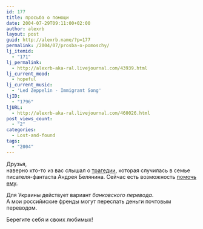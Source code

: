 ```yaml
---
id: 177
title: просьба о помощи
date: 2004-07-29T09:11:00+02:00
author: alexrb
layout: post
guid: http://alexrb.name/?p=177
permalink: /2004/07/prosba-o-pomoschy/
lj_itemid:
  - "171"
lj_permalink:
  - http://alexrb-aka-ral.livejournal.com/43939.html
lj_current_mood:
  - hopeful
lj_current_music:
  - 'Led Zeppelin - Immigrant Song'
ljID:
  - "1796"
ljURL:
  - http://alexrb-aka-ral.livejournal.com/460026.html
post_views_count:
  - "2"
categories:
  - Lost-and-found
tags:
  - "2004"
---
```

Друзья,  
наверно кто-то из вас слышал о [трагедии](http://www.livejournal.com/users/doctor_livsy/5200.html), которая случилась в семье писателя-фантаста Андрея Белянина. Сейчас есть возможность [помочь ему](http://www.skiminok.ru/FORUM/Default.asp?m=1&ar=0&Cat_id=359&List=10&Avatars=1&ss=%C2%FB%E1%EE%F0+%F2%E5%EC%FB).

Для Украины действует вариант _банковского перевода_.  
А мои российиские френды могут переслать деньги почтовым переводом.

Берегите себя и своих любимых!